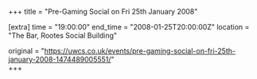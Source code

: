 +++
title = "Pre-Gaming Social on Fri 25th January 2008"

[extra]
time = "19:00:00"
end_time = "2008-01-25T20:00:00Z"
location = "The Bar, Rootes Social Building"

original = "https://uwcs.co.uk/events/pre-gaming-social-on-fri-25th-january-2008-1474489005551/"    
+++



